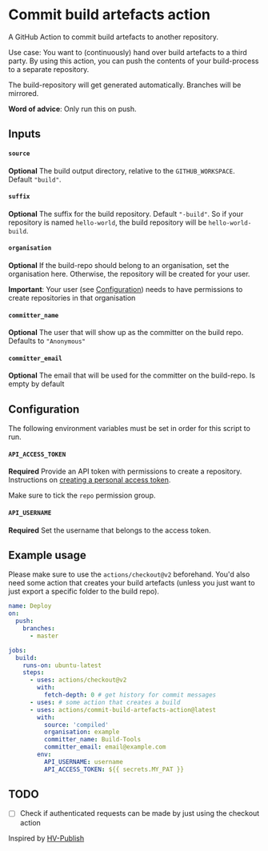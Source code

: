# Commit build artefacts action

A GitHub Action to commit build artefacts to another repository.

Use case: You want to (continuously) hand over build artefacts to a third party. 
By using this action, you can push the contents of your build-process to a separate repository.

The build-repository will get generated automatically. Branches will be mirrored.

**Word of advice**: Only run this on push.

## Inputs

#### `source`

**Optional** The build output directory, relative to the `GITHUB_WORKSPACE`. Default `"build"`.

#### `suffix`

**Optional** The suffix for the build repository. Default `"-build"`. 
So if your repository is named `hello-world`, the build repository will be
`hello-world-build`. 

#### `organisation`

**Optional** If the build-repo should belong to an organisation, set the
organisation here. Otherwise, the repository will be created for your user.

**Important**: Your user (see [Configuration](#Configuration)) needs to have permissions to create repositories in that organisation

#### `committer_name`

**Optional** The user that will show up as the committer on the build repo.
Defaults to `"Anonymous"`

#### `committer_email`

**Optional** The email that will be used for the committer on the build-repo.
Is empty by default

## Configuration

The following environment variables must be set in order for this
script to run.

#### `API_ACCESS_TOKEN`

**Required** Provide an API token with permissions to create a repository.
Instructions on [creating a personal access token](https://docs.github.com/en/free-pro-team@latest/github/authenticating-to-github/creating-a-personal-access-token).

Make sure to tick the `repo` permission group.

#### `API_USERNAME`

**Required** Set the username that belongs to the access token.

## Example usage

Please make sure to use the `actions/checkout@v2` beforehand.
You'd also need some action that creates your build artefacts 
(unless you just want to just export a specific folder to the build repo).

```yaml
name: Deploy
on:
  push:
    branches:
      - master

jobs:
  build:
    runs-on: ubuntu-latest
    steps:
      - uses: actions/checkout@v2
        with:
          fetch-depth: 0 # get history for commit messages
      - uses: # some action that creates a build
      - uses: actions/commit-build-artefacts-action@latest
        with:
          source: 'compiled'
          organisation: example
          committer_name: Build-Tools
          committer_email: email@example.com
        env:
          API_USERNAME: username
          API_ACCESS_TOKEN: ${{ secrets.MY_PAT }}
```

## TODO

-[ ] Check if authenticated requests can be made by just using the checkout action 

Inspired by [HV-Publish](https://bitbucket.org/hinderlingvolkart/hv-publish/src/master/)
